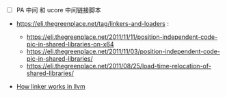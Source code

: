 - [ ] PA 中间 和 ucore 中间链接脚本

- https://eli.thegreenplace.net/tag/linkers-and-loaders :
    - https://eli.thegreenplace.net/2011/11/11/position-independent-code-pic-in-shared-libraries-on-x64
    - https://eli.thegreenplace.net/2011/11/03/position-independent-code-pic-in-shared-libraries/
    - https://eli.thegreenplace.net/2011/08/25/load-time-relocation-of-shared-libraries/

- [How linker works in llvm](https://www.youtube.com/watch?v=a5L66zguFe4)
